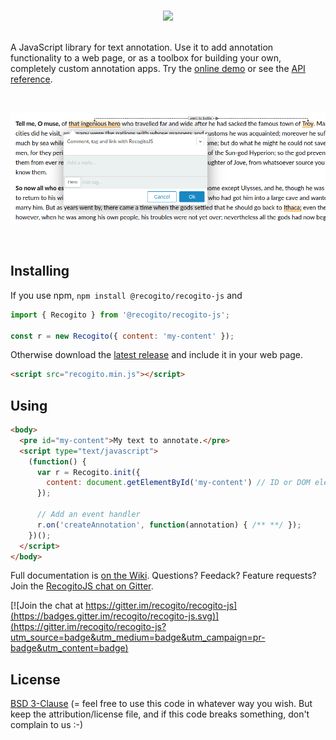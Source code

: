 <p align="center">
  <br/>
  <img width="270" src="https://raw.githubusercontent.com/recogito/recogito-js/master/recogitojs-logo-white-small.png" />
  <br/><br/>
</p>

A JavaScript library for text annotation. Use it to add annotation functionality to a web page, or as a toolbox 
for building your own, completely custom annotation apps. Try the [online demo](https://recogito.github.io/recogito-js/)
or see the [API reference](https://github.com/recogito/recogito-js/wiki/API-Reference).

<br/>

![Screenshot](screenshot.png)

<br/>

## Installing

If you use npm, `npm install @recogito/recogito-js` and 

```javascript
import { Recogito } from '@recogito/recogito-js';

const r = new Recogito({ content: 'my-content' });
```

Otherwise download the [latest release](https://github.com/recogito/recogito-js/releases/latest) and
include it in your web page.

```html
<script src="recogito.min.js"></script>
```

## Using

```html
<body>
  <pre id="my-content">My text to annotate.</pre>
  <script type="text/javascript">
    (function() {
      var r = Recogito.init({
        content: document.getElementById('my-content') // ID or DOM element
      });

      // Add an event handler  
      r.on('createAnnotation', function(annotation) { /** **/ });
    })();
  </script>
</body>
```

Full documentation is [on the Wiki](https://github.com/recogito/recogito-js/wiki). Questions? Feedack? Feature requests? Join the 
[RecogitoJS chat on Gitter](https://gitter.im/recogito/recogito-js).

[![Join the chat at https://gitter.im/recogito/recogito-js](https://badges.gitter.im/recogito/recogito-js.svg)](https://gitter.im/recogito/recogito-js?utm_source=badge&utm_medium=badge&utm_campaign=pr-badge&utm_content=badge)

## License

[BSD 3-Clause](LICENSE) (= feel free to use this code in whatever way
you wish. But keep the attribution/license file, and if this code
breaks something, don't complain to us :-)
